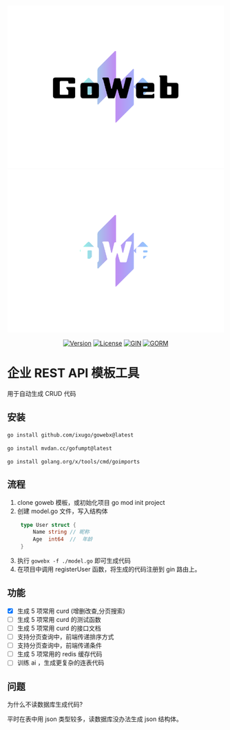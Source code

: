 <p align="center">
    <img src="./logo.png#gh-light-mode-only" alt="Goyave Logo" width="550"/>
    <img src="./logo_dark.png#gh-dark-mode-only" alt="Goyave Logo" width="550"/>
</p>

<p align="center">
    <a href="https://github.com/ixugo/goweb/releases"><img src="https://img.shields.io/github/v/release/ixugo/goweb?include_prereleases" alt="Version"/></a>
    <a href="https://github.com/ixugo/goweb/blob/master/LICENSE.txt"><img src="https://img.shields.io/dub/l/vibe-d.svg" alt="License"/></a>
	<a href="https://gin-gonic.com"><img width=30px  src="https://avatars.githubusercontent.com/u/7894478?s=48&v=4" alt="GIN"/></a>
    <a href="https://gorm.io"><img width=70px src="https://gorm.io/gorm.svg" alt="GORM"/></a>

</p>

# 企业 REST API 模板工具

用于自动生成 CRUD 代码

## 安装

`go install github.com/ixugo/gowebx@latest`

`go install mvdan.cc/gofumpt@latest`

`go install golang.org/x/tools/cmd/goimports`

## 流程

1. clone goweb 模板，或初始化项目 go mod init project
2. 创建 model.go 文件，写入结构体
   ```go
    type User struct {
	    Name string // 昵称
	    Age  int64  //  年龄
    }
   ```
3. 执行 `gowebx -f ./model.go` 即可生成代码
4. 在项目中调用 registerUser 函数，将生成的代码注册到 gin 路由上。

## 功能

- [x] 生成 5 项常用 curd (增删改查,分页搜索)
- [ ] 生成 5 项常用 curd 的测试函数
- [ ] 生成 5 项常用 curd 的接口文档
- [ ] 支持分页查询中，前端传递排序方式
- [ ] 支持分页查询中，前端传递条件
- [ ] 生成 5 项常用的 redis 缓存代码
- [ ] 训练 ai ，生成更复杂的连表代码

## 问题

为什么不读数据库生成代码?

平时在表中用 json 类型较多，读数据库没办法生成 json 结构体。